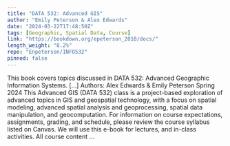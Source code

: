```yaml
---
title: "DATA 532: Advanced GIS"
author: "Emily Peterson & Alex Edwards"
date: "2024-03-22T17:48:50Z"
tags: [Geographic, Spatial Data, Course]
link: "https://bookdown.org/epeterson_2010/docs/"
length_weight: "8.2%"
repo: "Enpeterson/INFO532"
pinned: false
---
```


This book covers topics discussed in DATA 532: Advanced Geographic Information Systems. [...] Authors: Alex Edwards & Emily Peterson
Spring 2024 This Advanced GIS (DATA 532) class is a project-based exploration of advanced topics in GIS and geospatial technology, with a focus on spatial modeling, advanced spatial analysis and geoprocessing, spatial data manipulation, and geocomputation. For information on course expectations, assignments, grading, and schedule, please review the course syllabus listed on Canvas. We will use this e-book for lectures, and in-class activities. All course content  ...
